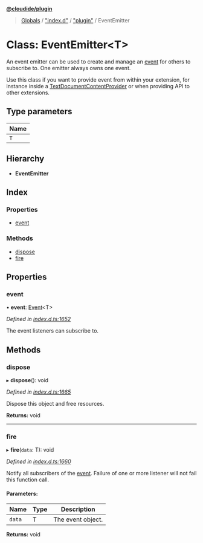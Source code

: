 **[@cloudide/plugin](../README.md)**

> [Globals](../README.md) / ["index.d"](../modules/_index_d_.md) / ["plugin"](../modules/_index_d_._plugin_.md) / EventEmitter

# Class: EventEmitter\<T>

An event emitter can be used to create and manage an [event](#Event) for others
to subscribe to. One emitter always owns one event.

Use this class if you want to provide event from within your extension, for instance
inside a [TextDocumentContentProvider](#TextDocumentContentProvider) or when providing
API to other extensions.

## Type parameters

Name |
------ |
`T` |

## Hierarchy

* **EventEmitter**

## Index

### Properties

* [event](_index_d_._plugin_.eventemitter.md#event)

### Methods

* [dispose](_index_d_._plugin_.eventemitter.md#dispose)
* [fire](_index_d_._plugin_.eventemitter.md#fire)

## Properties

### event

•  **event**: [Event](../interfaces/_index_d_._plugin_.event.md)\<T>

*Defined in [index.d.ts:1652](https://github.com/shuyaqian/cloudide-plugin-api/blob/57a3a2a/index.d.ts#L1652)*

The event listeners can subscribe to.

## Methods

### dispose

▸ **dispose**(): void

*Defined in [index.d.ts:1665](https://github.com/shuyaqian/cloudide-plugin-api/blob/57a3a2a/index.d.ts#L1665)*

Dispose this object and free resources.

**Returns:** void

___

### fire

▸ **fire**(`data`: T): void

*Defined in [index.d.ts:1660](https://github.com/shuyaqian/cloudide-plugin-api/blob/57a3a2a/index.d.ts#L1660)*

Notify all subscribers of the [event](#EventEmitter.event). Failure
of one or more listener will not fail this function call.

#### Parameters:

Name | Type | Description |
------ | ------ | ------ |
`data` | T | The event object.  |

**Returns:** void

